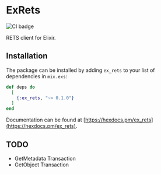 # ExRets

![CI badge](https://github.com/jdav-dev/ex_rets/workflows/Elixir%20CI/badge.svg)

RETS client for Elixir.

## Installation

The package can be installed by adding `ex_rets` to your list of dependencies in `mix.exs`:

```elixir
def deps do
  [
    {:ex_rets, "~> 0.1.0"}
  ]
end
```

Documentation can be found at [https://hexdocs.pm/ex_rets](https://hexdocs.pm/ex_rets).

## TODO

- GetMetadata Transaction
- GetObject Transaction
